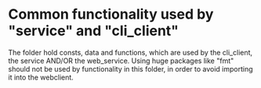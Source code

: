 # Common functionality used by "service" and "cli_client"

The folder hold consts, data and functions, which are used by the cli_client, the service AND/OR the web_service.
Using huge packages like "fmt" should not be used by functionality in this folder, in order to avoid importing it into the webclient.
  